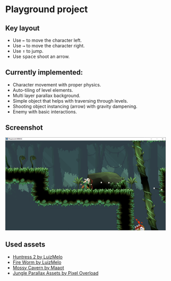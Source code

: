 # Playground project

## Key layout
* Use <kbd>←</kbd> to move the character left.
* Use <kbd>→</kbd> to move the character right.
* Use <kbd>↑</kbd> to jump.
* Use <kbd>space</kbd> shoot an arrow.

## Currently implemented:
* Character movement with proper physics.
* Auto-tiling of level elements.
* Multi layer parallax background.
* Simple object that helps with traversing through levels.
* Shooting object instancing (arrow) with gravity dampening.
* Enemy with basic interactions.

## Screenshot
![Playground](Assets/screenshots/screenshot_4.PNG?raw=true "")

## Used assets
* [Huntress 2 by LuizMelo](https://luizmelo.itch.io/huntress-2)
* [Fire Worm by LuizMelo](https://luizmelo.itch.io/fire-worm)
* [Mossy Cavern by Maaot](https://maaot.itch.io/mossy-cavern)
* [Jungle Parallax Assets by Pixel Overload](https://maaot.itch.io/mossy-cavern)
